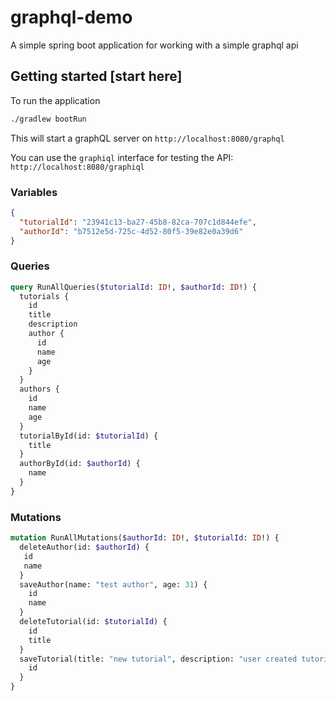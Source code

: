 # graphql-demo

A simple spring boot application for working with a simple graphql api

## Getting started [start here]

To run the application
```bash
./gradlew bootRun
```

This will start a graphQL server on `http://localhost:8080/graphql`

You can use the `graphiql` interface for testing the API: `http://localhost:8080/graphiql`

### Variables
```json
{
  "tutorialId": "23941c13-ba27-45b8-82ca-707c1d844efe",
  "authorId": "b7512e5d-725c-4d52-80f5-39e82e0a39d6"
}
```

### Queries

```graphql
query RunAllQueries($tutorialId: ID!, $authorId: ID!) {
  tutorials {
    id
    title
    description
    author {
      id
      name
      age
    }
  }
  authors {
    id
    name
    age
  }
  tutorialById(id: $tutorialId) {
    title
  }
  authorById(id: $authorId) {
    name
  }
}
```

### Mutations
```graphql
mutation RunAllMutations($authorId: ID!, $tutorialId: ID!) {
  deleteAuthor(id: $authorId) {
   id
   name
  }
  saveAuthor(name: "test author", age: 31) {
    id
    name
  }
  deleteTutorial(id: $tutorialId) {
    id
    title
  }
  saveTutorial(title: "new tutorial", description: "user created tutorial", authorId: "test author") {
    id
  }
}
```